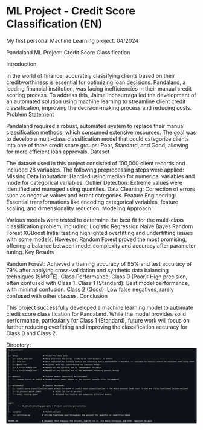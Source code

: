 
# ML Project - Credit Score Classification (EN)

My first personal Machine Learning project. 04/2024

Pandaland ML Project: Credit Score Classification

Introduction

In the world of finance, accurately classifying clients based on their creditworthiness is essential for optimizing loan decisions. Pandaland, a leading financial institution, was facing inefficiencies in their manual credit scoring process. To address this, Jaime Inchaurraga led the development of an automated solution using machine learning to streamline client credit classification, improving the decision-making process and reducing costs.
Problem Statement

Pandaland required a robust, automated system to replace their manual classification methods, which consumed extensive resources. The goal was to develop a multi-class classification model that could categorize clients into one of three credit score groups: Poor, Standard, and Good, allowing for more efficient loan approvals.
Dataset

The dataset used in this project consisted of 100,000 client records and included 28 variables. The following preprocessing steps were applied:
Missing Data Imputation: Handled using median for numerical variables and mode for categorical variables.
Outlier Detection: Extreme values were identified and managed using quantiles.
Data Cleaning: Correction of errors such as negative values and errant categories.
Feature Engineering: Essential transformations like encoding categorical variables, feature scaling, and dimensionality reduction.
Modeling Approach

Various models were tested to determine the best fit for the multi-class classification problem, including:
Logistic Regression
Naive Bayes
Random Forest
XGBoost
Initial testing highlighted overfitting and underfitting issues with some models. However, Random Forest proved the most promising, offering a balance between model complexity and accuracy after parameter tuning.
Key Results

Random Forest: Achieved a training accuracy of 95% and test accuracy of 79% after applying cross-validation and synthetic data balancing techniques (SMOTE).
Class Performance:
Class 0 (Poor): High precision, often confused with Class 1.
Class 1 (Standard): Best model performance, with minimal confusion.
Class 2 (Good): Low false negatives, rarely confused with other classes.
Conclusion

This project successfully developed a machine learning model to automate credit score classification for Pandaland. While the model provides solid performance, particularly for Class 1 (Standard), future work will focus on further reducing overfitting and improving the classification accuracy for Class 0 and Class 2.


Directory:
![Credit Score Flowchart](ppt/flujograma%20directorio%20credit%20score%20classification.png)

